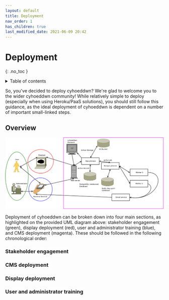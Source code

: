 ```yaml
---
layout: default
title: Deployment
nav_order: 1
has_children: true
last_modified_date: 2021-06-09 20:42
---
```


# Deployment
{: .no_toc }

<details close markdown="block">
  <summary>
    Table of contents
  </summary>
  {: .text-delta }
1. TOC
{:toc}
</details>

So, you've decided to deploy cyhoeddwn? We're glad to welcome you to the wider cyhoeddwn community! While relatively simple to deploy (especially when using Heroku/PaaS solutions), you should still follow this guidance, as the ideal deployment of cyhoeddwn is dependent on a number of important small-linked steps.

## Overview

![](/assets/img/deployment/cyhoeddwn_architecture_zones.png)

Deployment of cyhoeddwn can be broken down into four main sections, as highlighted on the provided UML diagram above: stakeholder engagement (green), display deployment (red), user and administrator training (blue), and CMS deployment (magenta). These should be followed in the following chronological order:

### Stakeholder engagement

### CMS deployment

### Display deployment

### User and administrator training